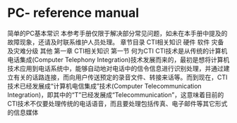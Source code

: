 # PC- reference manual
简单的PC基本常识
本参考手册仅限于解决部分常见问题，如未在本手册中提及的故障现象，还请及时联系维护人员处理。
章节目录
CTI相关知识
硬件
软件
灾备及灾难分级
其他
第一章 CTI相关知识
第一节 何为CTI
    CTI技术是从传统的计算机电话集成(Computer Telephony Integration)技术发展而来的，最初是想将计算机技术应用到电话系统中，能够自动地对电话中的信令信息进行识别处理，并通过建立有关的话路连接，而向用户传送预定的录音文件、转接来话等。而到现在，CTI技术已经发展成“计算机电信集成”技术(Computer Telecommunication Integration)，即其中的“T”已经发展成“Telecommunication”，这意味着目前的CTI技术不仅要处理传统的电话语音，而且要处理包括传真、电子邮件等其它形式的信息媒体
    

